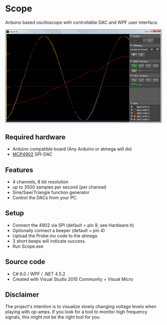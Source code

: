 # Scope
Arduino based oscilloscope with controllable DAC and WPF user interface.

![User interface](media/Scope-0.1.png)

## Required hardware
+ Arduino compatible board (Any Arduino or atmega will do)
+ [MCP4902](http://ww1.microchip.com/downloads/en/DeviceDoc/22250A.pdf) SPI-DAC

## Features
+ 4 channels, 8 bit resolution
+ up to 3500 samples per second (per channel)
+ Sine/Saw/Triangle function generator
+ Control the DACs from your PC.

## Setup
+ Connect the 4902 via SPI (default = pin 9, see Hardware.h)
+ Optionally connect a beeper (default = pin 4)
+ Upload the Probe.ino code to the atmega.
+ 3 short beeps will indicate success.
+ Run Scope.exe

## Source code
+ C# 6.0 / WPF / .NET 4.5.2
+ Created with Visual Studio 2015 Community + Visual Micro

## Disclaimer
The project's intention is to visualize slowly changing voltage levels when playing with op-amps.
If you look for a tool to monitor high frequency signals, this might not be the right tool for you.
